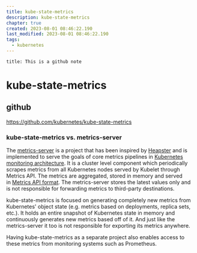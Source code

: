 ```yaml
---
title: kube-state-metrics
description: kube-state-metrics
chapter: true
created: 2023-08-01 08:46:22.190
last_modified: 2023-08-01 08:46:22.190
tags:
  - kubernetes
---
```


```ad-attention
title: This is a github note

```

# kube-state-metrics

## github

https://github.com/kubernetes/kube-state-metrics

### kube-state-metrics vs. metrics-server

The [metrics-server](https://github.com/kubernetes-incubator/metrics-server) is a project that has been inspired by [Heapster](https://github.com/kubernetes-retired/heapster) and is implemented to serve the goals of core metrics pipelines in [Kubernetes monitoring architecture](https://github.com/kubernetes/design-proposals-archive/blob/main/instrumentation/monitoring_architecture.md). It is a cluster level component which periodically scrapes metrics from all Kubernetes nodes served by Kubelet through Metrics API. The metrics are aggregated, stored in memory and served in [Metrics API format](https://git.k8s.io/metrics/pkg/apis/metrics/v1alpha1/types.go). The metrics-server stores the latest values only and is not responsible for forwarding metrics to third-party destinations.

kube-state-metrics is focused on generating completely new metrics from Kubernetes' object state (e.g. metrics based on deployments, replica sets, etc.). It holds an entire snapshot of Kubernetes state in memory and continuously generates new metrics based off of it. And just like the metrics-server it too is not responsible for exporting its metrics anywhere.

Having kube-state-metrics as a separate project also enables access to these metrics from monitoring systems such as Prometheus.






